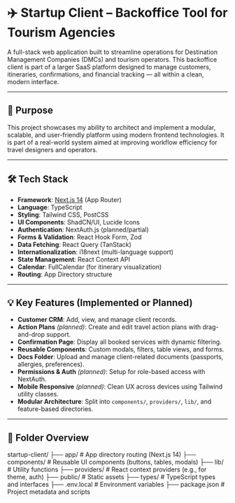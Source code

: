 # ✈️ Startup Client – Backoffice Tool for Tourism Agencies

A full-stack web application built to streamline operations for Destination Management Companies (DMCs) and tourism operators. This backoffice client is part of a larger SaaS platform designed to manage customers, itineraries, confirmations, and financial tracking — all within a clean, modern interface.

---

## 🎯 Purpose

This project showcases my ability to architect and implement a modular, scalable, and user-friendly platform using modern frontend technologies. It is part of a real-world system aimed at improving workflow efficiency for travel designers and operators.

---

## 🛠 Tech Stack

- **Framework**: [Next.js 14](https://nextjs.org/) (App Router)
- **Language**: TypeScript
- **Styling**: Tailwind CSS, PostCSS
- **UI Components**: ShadCN/UI, Lucide Icons
- **Authentication**: NextAuth.js (planned/partial)
- **Forms & Validation**: React Hook Form, Zod
- **Data Fetching**: React Query (TanStack)
- **Internationalization**: i18next (multi-language support)
- **State Management**: React Context API
- **Calendar**: FullCalendar (for itinerary visualization)
- **Routing**: App Directory structure

---

## 💡 Key Features (Implemented or Planned)

- **Customer CRM**: Add, view, and manage client records.
- **Action Plans** *(planned)*: Create and edit travel action plans with drag-and-drop support.
- **Confirmation Page**: Display all booked services with dynamic filtering.
- **Reusable Components**: Custom modals, filters, table views, and forms.
- **Docs Folder**: Upload and manage client-related documents (passports, allergies, preferences).
- **Permissions & Auth** *(planned)*: Setup for role-based access with NextAuth.
- **Mobile Responsive** *(planned)*: Clean UX across devices using Tailwind utility classes.
- **Modular Architecture**: Split into `components/`, `providers/`, `lib/`, and feature-based directories.

---

## 📁 Folder Overview
startup-client/
├── app/ # App directory routing (Next.js 14)
├── components/ # Reusable UI components (buttons, tables, modals)
├── lib/ # Utility functions
├── providers/ # React context providers (e.g., for theme, auth)
├── public/ # Static assets
├── types/ # TypeScript types and interfaces
├── .env.local # Environment variables
├── package.json # Project metadata and scripts



